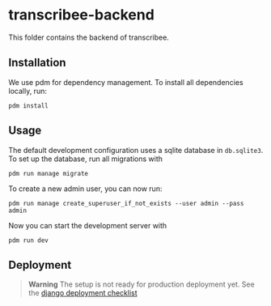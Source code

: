 # transcribee-backend

This folder contains the backend of transcribee.

## Installation

We use pdm for dependency management. To install all dependencies locally, run:

```shell
pdm install
```

## Usage

The default development configuration uses a sqlite database in `db.sqlite3`. To set up the
database, run all migrations with

```shell
pdm run manage migrate
```

To create a new admin user, you can now run:

```shell
pdm run manage create_superuser_if_not_exists --user admin --pass admin

```

Now you can start the development server with

```shell
pdm run dev
```

## Deployment

> **Warning**
> The setup is not ready for production deployment yet. See the
> [django deployment checklist](https://docs.djangoproject.com/en/4.1/howto/deployment/checklist/)
